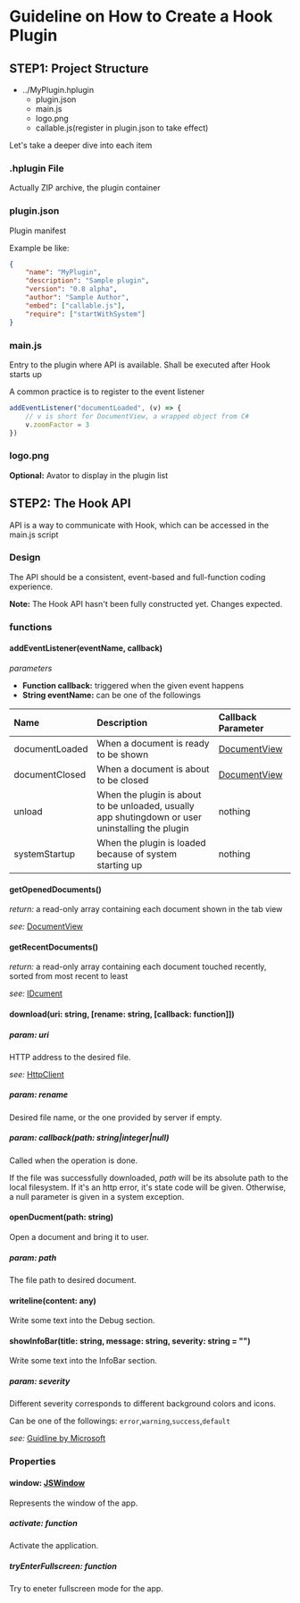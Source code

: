 # Guideline on How to Create a Hook Plugin
## STEP1: Project Structure
- ../MyPlugin.hplugin
  - plugin.json
  - main.js
  - logo.png
  - callable.js(register in plugin.json to take effect)

Let's take a deeper dive into each item
### .hplugin File
Actually ZIP archive, the plugin container
### plugin.json
Plugin manifest

Example be like:
```json
{
    "name": "MyPlugin",
    "description": "Sample plugin",
    "version": "0.8 alpha",
    "author": "Sample Author",
    "embed": ["callable.js"],
    "require": ["startWithSystem"]
}
```
### main.js
Entry to the plugin where API is available. Shall be executed after Hook starts up

A common practice is to register to the event listener
```javascript
addEventListener("documentLoaded", (v) => {
    // v is short for DocumentView, a wrapped object from C#
    v.zoomFactor = 3
})
```
### logo.png
**Optional:** Avator to display in the plugin list

## STEP2: The Hook API
API is a way to communicate with Hook, which can be accessed in the main.js script
### Design
The API should be a consistent, event-based and full-function coding experience.

**Note:** The Hook API hasn't been fully constructed yet. Changes expected.
### functions
#### addEventListener(eventName, callback)
*parameters*
- **Function callback:** triggered when the given event happens
- **String eventName:** can be one of the followings

|Name|Description|Callback Parameter|
|:---|:----------|:-----------------|
|documentLoaded|When a document is ready to be shown|[DocumentView](Hook/Plugin/JSDocumentView.cs)|
|documentClosed|When a document is about to be closed|[DocumentView](Hook/Plugin/JSDocumentView.cs)|
|unload|When the plugin is about to be unloaded, usually app shutingdown or user uninstalling the plugin|nothing|
|systemStartup|When the plugin is loaded because of system starting up|nothing|

#### getOpenedDocuments()
*return:* a read-only array containing each document shown in the tab view

*see:* [DocumentView](Hook/Plugin/JSDocumentView.cs)
#### getRecentDocuments()
*return:* a read-only array containing each document touched recently, sorted from most recent to least

*see:* [IDcument](API/IDocument.cs)

#### download(uri: string, [rename: string, [callback: function]])
##### param: uri
HTTP address to the desired file.

*see:* [HttpClient](https://docs.microsoft.com/en-us/windows/uwp/networking/httpclient)
##### param: rename
Desired file name, or the one provided by server if empty.
##### param: callback(path: string|integer|null)
Called when the operation is done.

If the file was successfully downloaded, *path* will be its absolute path to the local filesystem.
If it's an http error, it's state code will be given.
Otherwise, a null parameter is given in a system exception.

#### openDucment(path: string)
Open a document and bring it to user.

##### param: path
The file path to desired document.

#### writeline(content: any)
Write some text into the Debug section.

#### showInfoBar(title: string, message: string, severity: string = "")
Write some text into the InfoBar section.
##### param: severity
Different severity corresponds to different background colors and icons.

Can be one of the followings:
`error`,`warning`,`success`,`default`

*see:* [Guidline by Microsoft](https://docs.microsoft.com/en-us/windows/apps/design/controls/infobar#severity)

### Properties
#### window: [JSWindow](Hook/Plugin/JSWindow.cs)
Represents the window of the app.
##### activate: function
Activate the application.
##### tryEnterFullscreen: function
Try to eneter fullscreen mode for the app.